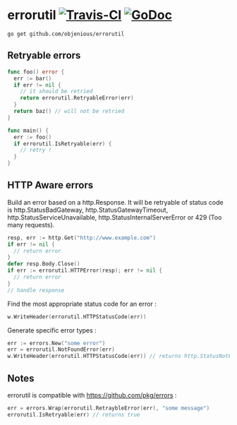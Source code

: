 # errorutil [![Travis-CI](https://travis-ci.org/objenious/errorutil.svg)](https://travis-ci.org/objenious/errorutil)  [![GoDoc](https://godoc.org/github.com/objenious/errorutil?status.svg)](http://godoc.org/github.com/objenious/errorutil)

`go get github.com/objenious/errorutil`

## Retryable errors

```go
func foo() error {
  err := bar()
  if err != nil {
    // it should be retried
    return errorutil.RetryableError(err)
  }
  return baz() // will not be retried
}

func main() {
  err := foo()
  if errorutil.IsRetryable(err) {
    // retry !
  }
}
```

## HTTP Aware errors

Build an error based on a http.Response.
It will be retryable of status code is http.StatusBadGateway, http.StatusGatewayTimeout, http.StatusServiceUnavailable, http.StatusInternalServerError or 429 (Too many requests).

```go
resp, err := http.Get("http://www.example.com")
if err != nil {
  // return error
}
defer resp.Body.Close()
if err := errorutil.HTTPError(resp); err != nil {
  // return error
}
// handle response
```

Find the most appropriate status code for an error :

```go
w.WriteHeader(errorutil.HTTPStatusCode(err))
```

Generate specific error types :

```go
err := errors.New("some error")
err = errorutil.NotFoundError(err)
w.WriteHeader(errorutil.HTTPStatusCode(err)) // returns http.StatusNotFound
```

## Notes

errorutil is compatible with https://github.com/pkg/errors :

```go
err = errors.Wrap(errorutil.RetraybleError(err), "some message")
errorutil.IsRetryable(err) // returns true
```
